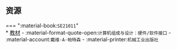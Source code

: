 ## 资源  
=== ":material-book:`SE21011`"  
    * [教材](https://api.hanximeng.com/lanzou/?url=https://cqu-openlib.lanzout.com/ifVBT2opwq5a&type=down) - :material-format-quote-open:`计算机组成与设计：硬件/软件接口` - :material-account:`戴维·A·帕特森` - :material-printer:`机械工业出版社`  